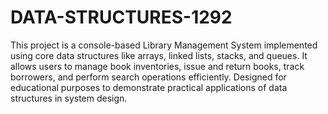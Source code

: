 # DATA-STRUCTURES-1292
This project is a console-based Library Management System implemented using core data structures like arrays, linked lists, stacks, and queues. It allows users to manage book inventories, issue and return books, track borrowers, and perform search operations efficiently. Designed for educational purposes to demonstrate practical applications of data structures in system design.
